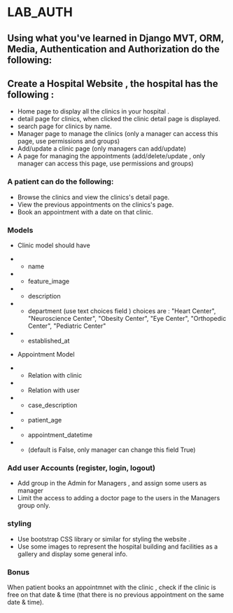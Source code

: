 # LAB_AUTH

## Using what you've learned in Django MVT, ORM, Media,  Authentication and Authorization do the following:

## Create a Hospital Website , the hospital has the following :
- Home page to display all the clinics in your hospital .
- detail page for clinics, when clicked the clinic detail page is displayed.
- search page for clinics by name.
- Manager page to manage the clinics (only a manager can access this page, use permissions and groups)
- Add/update a clinic page (only managers can add/update) 
- A page for managing the appointments (add/delete/update , only manager can access this page, use permissions and groups)


### A patient can do the following:
- Browse the clinics and view the clinics's detail page.
- View the previous appointments on the clinics's page.
- Book an appointment with a date on that clinic.


### Models

- Clinic model should have
- - name
- - feature_image
- - description
- - department (use text choices field ) choices are : "Heart Center", "Neuroscience Center", "Obesity Center", "Eye Center", "Orthopedic Center", "Pediatric Center"
- - established_at



- Appointment Model
- - Relation with clinic
- - Relation with user
- - case_description
- - patient_age
- - appointment_datetime
- -  (default is False, only manager can change this field True)


### Add user Accounts (register, login, logout)
- Add group in the Admin for Managers , and assign some users as manager
- Limit the access to adding a doctor page to the users in the Managers group only.


### styling
- Use bootstrap CSS library or similar for styling the website . 
- Use some images to represent the hospital building and facilities as a gallery and display some general info.


### Bonus
When patient books an appointmnet with the clinic , check if the clinic is free on that date & time (that there is no previous appointment on the same date & time).






